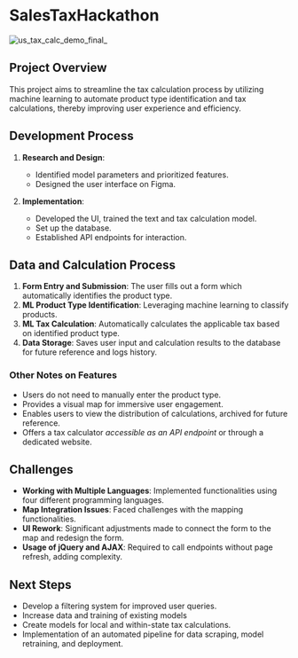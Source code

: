 # SalesTaxHackathon
![us_tax_calc_demo_final_](https://github.com/user-attachments/assets/19591d47-f06b-45ab-b9f5-caad419aca53)



## Project Overview
This project aims to streamline the tax calculation process by utilizing machine learning to automate product type identification and tax calculations, thereby improving user experience and efficiency.

## Development Process
1. **Research and Design**: 
   - Identified model parameters and prioritized features.
   - Designed the user interface on Figma.
   
2. **Implementation**: 
   - Developed the UI, trained the text and tax calculation model.
   - Set up the database.
   - Established API endpoints for interaction.

## Data and Calculation Process
1. **Form Entry and Submission**: The user fills out a form which automatically identifies the product type.
2. **ML Product Type Identification**: Leveraging machine learning to classify products.
3. **ML Tax Calculation**: Automatically calculates the applicable tax based on identified product type.
4. **Data Storage**: Saves user input and calculation results to the database for future reference and logs history.

### Other Notes on Features
- Users do not need to manually enter the product type.
- Provides a visual map for immersive user engagement.
- Enables users to view the distribution of calculations, archived for future reference.
- Offers a tax calculator *accessible as an API endpoint* or through a dedicated website.

## Challenges
- **Working with Multiple Languages**: Implemented functionalities using four different programming languages.
- **Map Integration Issues**: Faced challenges with the mapping functionalities.
- **UI Rework**: Significant adjustments made to connect the form to the map and redesign the form.
- **Usage of jQuery and AJAX**: Required to call endpoints without page refresh, adding complexity.

## Next Steps
- Develop a filtering system for improved user queries.
- Increase data and training of existing models
- Create models for local and within-state tax calculations.
- Implementation of an automated pipeline for data scraping, model retraining, and deployment.
